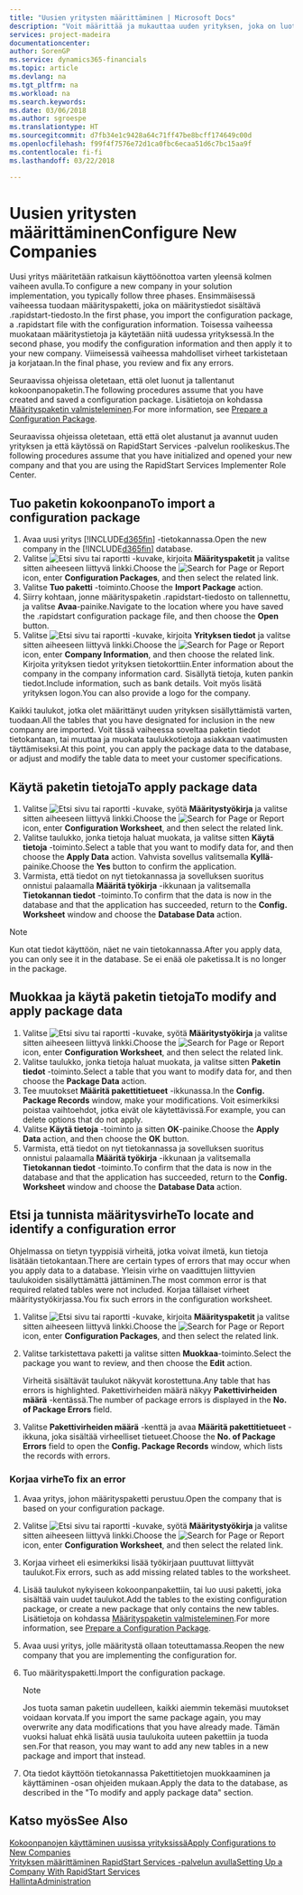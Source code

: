 ```yaml
---
title: "Uusien yritysten määrittäminen | Microsoft Docs"
description: "Voit määrittää ja mukauttaa uuden yrityksen, joka on luotu. Tarkentaaksesi käyttöönottoa jatkat kokoonpanon suorittamista kolmessa vaiheessa."
services: project-madeira
documentationcenter: 
author: SorenGP
ms.service: dynamics365-financials
ms.topic: article
ms.devlang: na
ms.tgt_pltfrm: na
ms.workload: na
ms.search.keywords: 
ms.date: 03/06/2018
ms.author: sgroespe
ms.translationtype: HT
ms.sourcegitcommit: d7fb34e1c9428a64c71ff47be8bcff174649c00d
ms.openlocfilehash: f99f4f7576e72d1ca0fbc6ecaa51d6c7bc15aa9f
ms.contentlocale: fi-fi
ms.lasthandoff: 03/22/2018

---
```

# <a name="configure-new-companies"></a><span data-ttu-id="5c610-104">Uusien yritysten määrittäminen</span><span class="sxs-lookup"><span data-stu-id="5c610-104">Configure New Companies</span></span>
<span data-ttu-id="5c610-105">Uusi yritys määritetään ratkaisun käyttöönottoa varten yleensä kolmen vaiheen avulla.</span><span class="sxs-lookup"><span data-stu-id="5c610-105">To configure a new company in your solution implementation, you typically follow three phases.</span></span> <span data-ttu-id="5c610-106">Ensimmäisessä vaiheessa tuodaan määrityspaketti, joka on määritystiedot sisältävä .rapidstart-tiedosto.</span><span class="sxs-lookup"><span data-stu-id="5c610-106">In the first phase, you import the configuration package, a .rapidstart file with the configuration information.</span></span> <span data-ttu-id="5c610-107">Toisessa vaiheessa muokataan määritystietoja ja käytetään niitä uudessa yrityksessä.</span><span class="sxs-lookup"><span data-stu-id="5c610-107">In the second phase, you modify the configuration information and then apply it to your new company.</span></span> <span data-ttu-id="5c610-108">Viimeisessä vaiheessa mahdolliset virheet tarkistetaan ja korjataan.</span><span class="sxs-lookup"><span data-stu-id="5c610-108">In the final phase, you review and fix any errors.</span></span>  

<span data-ttu-id="5c610-109">Seuraavissa ohjeissa oletetaan, että olet luonut ja tallentanut kokoonpanopaketin.</span><span class="sxs-lookup"><span data-stu-id="5c610-109">The following procedures assume that you have created and saved a configuration package.</span></span> <span data-ttu-id="5c610-110">Lisätietoja on kohdassa [Määrityspaketin valmisteleminen](admin-how-to-prepare-a-configuration-package.md).</span><span class="sxs-lookup"><span data-stu-id="5c610-110">For more information, see [Prepare a Configuration Package](admin-how-to-prepare-a-configuration-package.md).</span></span>  

<span data-ttu-id="5c610-111">Seuraavissa ohjeissa oletetaan, että että olet alustanut ja avannut uuden yrityksen ja että käytössä on RapidStart Services -palvelun roolikeskus.</span><span class="sxs-lookup"><span data-stu-id="5c610-111">The following procedures assume that you have initialized and opened your new company and that you are using the RapidStart Services Implementer Role Center.</span></span>

## <a name="to-import-a-configuration-package"></a><span data-ttu-id="5c610-112">Tuo paketin kokoonpano</span><span class="sxs-lookup"><span data-stu-id="5c610-112">To import a configuration package</span></span>  
1. <span data-ttu-id="5c610-113">Avaa uusi yritys [!INCLUDE[d365fin](includes/d365fin_md.md)] -tietokannassa.</span><span class="sxs-lookup"><span data-stu-id="5c610-113">Open the new company in the [!INCLUDE[d365fin](includes/d365fin_md.md)] database.</span></span>  
2. <span data-ttu-id="5c610-114">Valitse ![Etsi sivu tai raportti](media/ui-search/search_small.png "Etsi sivu tai raportti -kuvake") -kuvake, kirjoita **Määrityspaketit** ja valitse sitten aiheeseen liittyvä linkki.</span><span class="sxs-lookup"><span data-stu-id="5c610-114">Choose the ![Search for Page or Report](media/ui-search/search_small.png "Search for Page or Report icon") icon, enter **Configuration Packages**, and then select the related link.</span></span>  
3. <span data-ttu-id="5c610-115">Valitse **Tuo paketti** -toiminto.</span><span class="sxs-lookup"><span data-stu-id="5c610-115">Choose the **Import Package** action.</span></span>  
4. <span data-ttu-id="5c610-116">Siirry kohtaan, jonne määrityspaketin .rapidstart-tiedosto on tallennettu, ja valitse **Avaa**-painike.</span><span class="sxs-lookup"><span data-stu-id="5c610-116">Navigate to the location where you have saved the .rapidstart configuration package file, and then choose the **Open** button.</span></span>  
5. <span data-ttu-id="5c610-117">Valitse ![Etsi sivu tai raportti](media/ui-search/search_small.png "Etsi sivu tai raportti -kuvake") -kuvake, kirjoita **Yrityksen tiedot** ja valitse sitten aiheeseen liittyvä linkki.</span><span class="sxs-lookup"><span data-stu-id="5c610-117">Choose the ![Search for Page or Report](media/ui-search/search_small.png "Search for Page or Report icon") icon, enter **Company Information**, and then choose the related link.</span></span> <span data-ttu-id="5c610-118">Kirjoita yrityksen tiedot yrityksen tietokorttiin.</span><span class="sxs-lookup"><span data-stu-id="5c610-118">Enter information about the company in the company information card.</span></span> <span data-ttu-id="5c610-119">Sisällytä tietoja, kuten pankin tiedot.</span><span class="sxs-lookup"><span data-stu-id="5c610-119">Include information, such as bank details.</span></span> <span data-ttu-id="5c610-120">Voit myös lisätä yrityksen logon.</span><span class="sxs-lookup"><span data-stu-id="5c610-120">You can also provide a logo for the company.</span></span>  

<span data-ttu-id="5c610-121">Kaikki taulukot, jotka olet määrittänyt uuden yrityksen sisällyttämistä varten, tuodaan.</span><span class="sxs-lookup"><span data-stu-id="5c610-121">All the tables that you have designated for inclusion in the new company are imported.</span></span> <span data-ttu-id="5c610-122">Voit tässä vaiheessa soveltaa paketin tiedot tietokantaan, tai muuttaa ja muokata taulukkotietoja asiakkaan vaatimusten täyttämiseksi.</span><span class="sxs-lookup"><span data-stu-id="5c610-122">At this point, you can apply the package data to the database, or adjust and modify the table data to meet your customer specifications.</span></span>  

## <a name="to-apply-package-data"></a><span data-ttu-id="5c610-123">Käytä paketin tietoja</span><span class="sxs-lookup"><span data-stu-id="5c610-123">To apply package data</span></span>  
1. <span data-ttu-id="5c610-124">Valitse ![Etsi sivu tai raportti](media/ui-search/search_small.png "Etsi sivu tai raportti -kuvake") -kuvake, syötä **Määritystyökirja** ja valitse sitten aiheeseen liittyvä linkki.</span><span class="sxs-lookup"><span data-stu-id="5c610-124">Choose the ![Search for Page or Report](media/ui-search/search_small.png "Search for Page or Report icon") icon, enter **Configuration Worksheet**, and then select the related link.</span></span>  
2. <span data-ttu-id="5c610-125">Valitse taulukko, jonka tietoja haluat muokata, ja valitse sitten **Käytä tietoja** -toiminto.</span><span class="sxs-lookup"><span data-stu-id="5c610-125">Select a table that you want to modify data for, and then choose the **Apply Data** action.</span></span> <span data-ttu-id="5c610-126">Vahvista sovellus valitsemalla **Kyllä**-painike.</span><span class="sxs-lookup"><span data-stu-id="5c610-126">Choose the **Yes** button to confirm the application.</span></span>
3. <span data-ttu-id="5c610-127">Varmista, että tiedot on nyt tietokannassa ja sovelluksen suoritus onnistui palaamalla **Määritä työkirja** -ikkunaan ja valitsemalla **Tietokannan tiedot** -toiminto.</span><span class="sxs-lookup"><span data-stu-id="5c610-127">To confirm that the data is now in the database and that the application has succeeded, return to the **Config. Worksheet** window and choose the **Database Data** action.</span></span>  

> [!NOTE]  
>  <span data-ttu-id="5c610-128">Kun otat tiedot käyttöön, näet ne vain tietokannassa.</span><span class="sxs-lookup"><span data-stu-id="5c610-128">After you apply data, you can only see it in the database.</span></span> <span data-ttu-id="5c610-129">Se ei enää ole paketissa.</span><span class="sxs-lookup"><span data-stu-id="5c610-129">It is no longer in the package.</span></span>  

## <a name="to-modify-and-apply-package-data"></a><span data-ttu-id="5c610-130">Muokkaa ja käytä paketin tietoja</span><span class="sxs-lookup"><span data-stu-id="5c610-130">To modify and apply package data</span></span>  
1. <span data-ttu-id="5c610-131">Valitse ![Etsi sivu tai raportti](media/ui-search/search_small.png "Etsi sivu tai raportti -kuvake") -kuvake, syötä **Määritystyökirja** ja valitse sitten aiheeseen liittyvä linkki.</span><span class="sxs-lookup"><span data-stu-id="5c610-131">Choose the ![Search for Page or Report](media/ui-search/search_small.png "Search for Page or Report icon") icon, enter **Configuration Worksheet**, and then select the related link.</span></span>  
2. <span data-ttu-id="5c610-132">Valitse taulukko, jonka tietoja haluat muokata, ja valitse sitten **Paketin tiedot** -toiminto.</span><span class="sxs-lookup"><span data-stu-id="5c610-132">Select a table that you want to modify data for, and then choose the **Package Data** action.</span></span>  
3. <span data-ttu-id="5c610-133">Tee muutokset **Määritä pakettitietueet** -ikkunassa.</span><span class="sxs-lookup"><span data-stu-id="5c610-133">In the **Config. Package Records** window, make your modifications.</span></span> <span data-ttu-id="5c610-134">Voit esimerkiksi poistaa vaihtoehdot, jotka eivät ole käytettävissä.</span><span class="sxs-lookup"><span data-stu-id="5c610-134">For example, you can delete options that do not apply.</span></span>  
4. <span data-ttu-id="5c610-135">Valitse **Käytä tietoja** -toiminto ja sitten **OK**-painike.</span><span class="sxs-lookup"><span data-stu-id="5c610-135">Choose the **Apply Data** action, and then choose the **OK** button.</span></span>  
5. <span data-ttu-id="5c610-136">Varmista, että tiedot on nyt tietokannassa ja sovelluksen suoritus onnistui palaamalla **Määritä työkirja** -ikkunaan ja valitsemalla **Tietokannan tiedot** -toiminto.</span><span class="sxs-lookup"><span data-stu-id="5c610-136">To confirm that the data is now in the database and that the application has succeeded, return to the **Config. Worksheet** window and choose the **Database Data** action.</span></span>  

## <a name="to-locate-and-identify-a-configuration-error"></a><span data-ttu-id="5c610-137">Etsi ja tunnista määritysvirhe</span><span class="sxs-lookup"><span data-stu-id="5c610-137">To locate and identify a configuration error</span></span>  
<span data-ttu-id="5c610-138">Ohjelmassa on tietyn tyyppisiä virheitä, jotka voivat ilmetä, kun tietoja lisätään tietokantaan.</span><span class="sxs-lookup"><span data-stu-id="5c610-138">There are certain types of errors that may occur when you apply data to a database.</span></span> <span data-ttu-id="5c610-139">Yleisin virhe on vaadittujen liittyvien taulukoiden sisällyttämättä jättäminen.</span><span class="sxs-lookup"><span data-stu-id="5c610-139">The most common error is that required related tables were not included.</span></span> <span data-ttu-id="5c610-140">Korjaa tällaiset virheet määritystyökirjassa.</span><span class="sxs-lookup"><span data-stu-id="5c610-140">You fix such errors in the configuration worksheet.</span></span>

1. <span data-ttu-id="5c610-141">Valitse ![Etsi sivu tai raportti](media/ui-search/search_small.png "Etsi sivu tai raportti -kuvake") -kuvake, kirjoita **Määrityspaketit** ja valitse sitten aiheeseen liittyvä linkki.</span><span class="sxs-lookup"><span data-stu-id="5c610-141">Choose the ![Search for Page or Report](media/ui-search/search_small.png "Search for Page or Report icon") icon, enter **Configuration Packages**, and then select the related link.</span></span>  
2. <span data-ttu-id="5c610-142">Valitse tarkistettava paketti ja valitse sitten **Muokkaa**-toiminto.</span><span class="sxs-lookup"><span data-stu-id="5c610-142">Select the package you want to review, and then choose the **Edit** action.</span></span>  

    <span data-ttu-id="5c610-143">Virheitä sisältävät taulukot näkyvät korostettuna.</span><span class="sxs-lookup"><span data-stu-id="5c610-143">Any table that has errors is highlighted.</span></span> <span data-ttu-id="5c610-144">Pakettivirheiden määrä näkyy **Pakettivirheiden määrä** -kentässä.</span><span class="sxs-lookup"><span data-stu-id="5c610-144">The number of package errors is displayed in the **No. of Package Errors** field.</span></span>  

3. <span data-ttu-id="5c610-145">Valitse **Pakettivirheiden määrä** -kenttä ja avaa **Määritä pakettitietueet** -ikkuna, joka sisältää virheelliset tietueet.</span><span class="sxs-lookup"><span data-stu-id="5c610-145">Choose the **No. of Package Errors** field to open the **Config. Package Records** window, which lists the records with errors.</span></span>  

### <a name="to-fix-an-error"></a><span data-ttu-id="5c610-146">Korjaa virhe</span><span class="sxs-lookup"><span data-stu-id="5c610-146">To fix an error</span></span>  
1. <span data-ttu-id="5c610-147">Avaa yritys, johon määrityspaketti perustuu.</span><span class="sxs-lookup"><span data-stu-id="5c610-147">Open the company that is based on your configuration package.</span></span>  
2. <span data-ttu-id="5c610-148">Valitse ![Etsi sivu tai raportti](media/ui-search/search_small.png "Etsi sivu tai raportti -kuvake") -kuvake, syötä **Määritystyökirja** ja valitse sitten aiheeseen liittyvä linkki.</span><span class="sxs-lookup"><span data-stu-id="5c610-148">Choose the ![Search for Page or Report](media/ui-search/search_small.png "Search for Page or Report icon") icon, enter **Configuration Worksheet**, and then select the related link.</span></span>  
3. <span data-ttu-id="5c610-149">Korjaa virheet eli esimerkiksi lisää työkirjaan puuttuvat liittyvät taulukot.</span><span class="sxs-lookup"><span data-stu-id="5c610-149">Fix errors, such as add missing related tables to the worksheet.</span></span>  
4. <span data-ttu-id="5c610-150">Lisää taulukot nykyiseen kokoonpanpakettiin, tai luo uusi paketti, joka sisältää vain uudet taulukot.</span><span class="sxs-lookup"><span data-stu-id="5c610-150">Add the tables to the existing configuration package, or create a new package that only contains the new tables.</span></span> <span data-ttu-id="5c610-151">Lisätietoja on kohdassa [Määrityspaketin valmisteleminen](admin-how-to-prepare-a-configuration-package.md).</span><span class="sxs-lookup"><span data-stu-id="5c610-151">For more information, see [Prepare a Configuration Package](admin-how-to-prepare-a-configuration-package.md).</span></span>  
5. <span data-ttu-id="5c610-152">Avaa uusi yritys, jolle määritystä ollaan toteuttamassa.</span><span class="sxs-lookup"><span data-stu-id="5c610-152">Reopen the new company that you are implementing the configuration for.</span></span>  
6. <span data-ttu-id="5c610-153">Tuo määrityspaketti.</span><span class="sxs-lookup"><span data-stu-id="5c610-153">Import the configuration package.</span></span>  

    > [!NOTE]  
    >  <span data-ttu-id="5c610-154">Jos tuota saman paketin uudelleen, kaikki aiemmin tekemäsi muutokset voidaan korvata.</span><span class="sxs-lookup"><span data-stu-id="5c610-154">If you import the same package again, you may overwrite any data modifications that you have already made.</span></span> <span data-ttu-id="5c610-155">Tämän vuoksi haluat ehkä lisätä uusia taulukoita uuteen pakettiin ja tuoda sen.</span><span class="sxs-lookup"><span data-stu-id="5c610-155">For that reason, you may want to add any new tables in a new package and import that instead.</span></span>  

7. <span data-ttu-id="5c610-156">Ota tiedot käyttöön tietokannassa Pakettitietojen muokkaaminen ja käyttäminen -osan ohjeiden mukaan.</span><span class="sxs-lookup"><span data-stu-id="5c610-156">Apply the data to the database, as described in the "To modify and apply package data" section.</span></span>

## <a name="see-also"></a><span data-ttu-id="5c610-157">Katso myös</span><span class="sxs-lookup"><span data-stu-id="5c610-157">See Also</span></span>  
[<span data-ttu-id="5c610-158">Kokoonpanojen käyttäminen uusissa yrityksissä</span><span class="sxs-lookup"><span data-stu-id="5c610-158">Apply Configurations to New Companies</span></span>](admin-apply-configuration-to-new-companies.md)  
[<span data-ttu-id="5c610-159">Yrityksen määrittäminen RapidStart Services -palvelun avulla</span><span class="sxs-lookup"><span data-stu-id="5c610-159">Setting Up a Company With RapidStart Services</span></span>](admin-set-up-a-company-with-rapidstart.md)  
[<span data-ttu-id="5c610-160">Hallinta</span><span class="sxs-lookup"><span data-stu-id="5c610-160">Administration</span></span>](admin-setup-and-administration.md)

